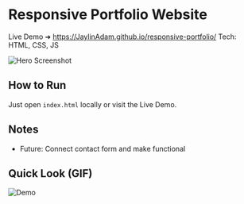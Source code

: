 # Responsive Portfolio Website

Live Demo ➜ https://JaylinAdam.github.io/responsive-portfolio/
Tech: HTML, CSS, JS

![Hero Screenshot](./assets/project3.png)

## How to Run
Just open `index.html` locally or visit the Live Demo.

## Notes
- Future: Connect contact form and make functional

## Quick Look (GIF)
<!-- short, looping demo -->
![Demo](./assets/demo.gif)
